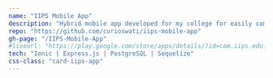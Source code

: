 ```yaml
---
name: "IIPS Mobile App"
description: "Hybrid mobile app developed for my college for easily communicating information on sysllabus, class and exam schedules etc."
repo: "https://github.com/curioswati/iips-mobile-app"
gh-page: "/IIPS-Mobile-App"
#liveurl: "https://play.google.com/store/apps/details/?id=com.iips.edu.in.iips_app/"
tech: "Ionic | Express.js | PostgreSQL | Sequelize" 
css-class: "card-iips-app"
---
```

